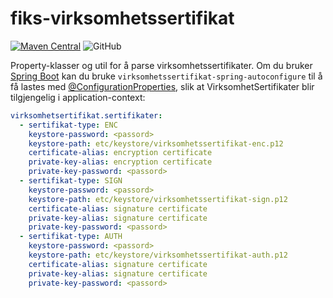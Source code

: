 # fiks-virksomhetssertifikat
[![Maven Central](https://img.shields.io/maven-central/v/no.ks.fiks/virksomhetssertifikat)](https://search.maven.org/artifact/no.ks.fiks/virksomhetssertifikat)
![GitHub](https://img.shields.io/github/license/ks-no/fiks-virksomhetssertifikat)

Property-klasser og util for å parse virksomhetssertifikater. 
Om du bruker [Spring Boot](https://spring.io/projects/spring-boot) kan du bruke `virksomhetssertifikat-spring-autoconfigure` til å få lastes med [@ConfigurationProperties](https://docs.spring.io/spring-boot/docs/current/reference/html/boot-features-external-config.html#boot-features-external-config-typesafe-configuration-properties), slik at VirksomhetSertifikater blir tilgjengelig i application-context:

```yaml
virksomhetsertifikat.sertifikater:
  - sertifikat-type: ENC
    keystore-password: <passord>
    keystore-path: etc/keystore/virksomhetssertifikat-enc.p12
    certificate-alias: encryption certificate
    private-key-alias: encryption certificate
    private-key-password: <passord>
  - sertifikat-type: SIGN
    keystore-password: <passord>
    keystore-path: etc/keystore/virksomhetssertifikat-sign.p12
    certificate-alias: signature certificate
    private-key-alias: signature certificate
    private-key-password: <passord>
  - sertifikat-type: AUTH
    keystore-password: <passord>
    keystore-path: etc/keystore/virksomhetssertifikat-auth.p12
    certificate-alias: signature certificate
    private-key-alias: signature certificate
    private-key-password: <passord>    
```    
